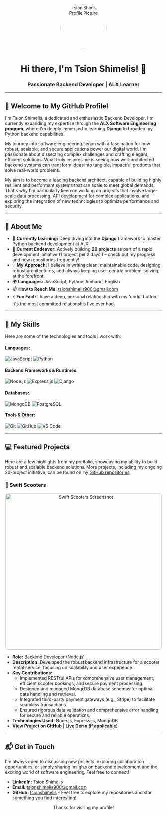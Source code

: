 <div align="center">
  <img src="https://i.ibb.co/G3xcMwNb/t.jpg" alt="Tsion Shimelis Profile Picture" width="150" style="border-radius: 50%;">
  <h1>Hi there, I'm Tsion Shimelis! 👋</h1>
  <h3>Passionate Backend Developer | ALX Learner</h3>
</div>

---

## 👋 Welcome to My GitHub Profile!

<p>
  I'm Tsion Shimelis, a dedicated and enthusiastic Backend Developer. I'm currently expanding my expertise through the <strong>ALX Software Engineering program</strong>, where I'm deeply immersed in learning <strong>Django</strong> to broaden my Python backend capabilities.
</p>

<p>
  My journey into software engineering began with a fascination for how robust, scalable, and secure applications power our digital world. I'm passionate about dissecting complex challenges and crafting elegant, efficient solutions. What truly inspires me is seeing how well-architected backend systems can transform ideas into tangible, impactful products that solve real-world problems.
</p>

<p>
  My aim is to become a leading backend architect, capable of building highly resilient and performant systems that can scale to meet global demands. That's why I'm particularly keen on working on projects that involve large-scale data processing, API development for complex applications, and exploring the integration of new technologies to optimize performance and security.
</p>

---

## 🚀 About Me

<ul>
  <li>🌱 <strong>Currently Learning:</strong> Deep diving into the <strong>Django</strong> framework to master Python backend development at ALX.</li>
  <li>🔭 <strong>Current Endeavor:</strong> Actively building <strong>20 projects</strong> as part of a rapid development initiative (1 project per 2 days!) – check out my progress and new repositories frequently!</li>
  <li>💡 <strong>My Approach:</strong> I believe in writing clean, maintainable code, designing robust architectures, and always keeping user-centric problem-solving at the forefront.</li>
  <li>🌍 <strong>Languages:</strong> JavaScript, Python, Amharic, English</li>
  <li>📫 <strong>How to Reach Me:</strong> <a href="mailto:tsionshimelis900@gmail.com">tsionshimelis900@gmail.com</a></li>
  <li>⚡ <strong>Fun Fact:</strong> I have a deep, personal relationship with my 'undo' button. It's the most committed relationship I've ever had.</li>
</ul>

---

## 🧠 My Skills

<p>Here are some of the technologies and tools I work with:</p>

<h4>Languages:</h4>
<p>
  <img src="https://img.shields.io/badge/-JavaScript-F7DF1E?style=for-the-badge&logo=javascript&logoColor=black" alt="JavaScript">
  <img src="https://img.shields.io/badge/-Python-3776AB?style=for-the-badge&logo=python&logoColor=white" alt="Python">
</p>

<h4>Backend Frameworks & Runtimes:</h4>
<p>
  <img src="https://img.shields.io/badge/-Node.js-339933?style=for-the-badge&logo=node.js&logoColor=white" alt="Node.js">
  <img src="https://img.shields.io/badge/-Express.js-000000?style=for-the-badge&logo=express&logoColor=white" alt="Express.js">
  <img src="https://img.shields.io/badge/-Django-092E20?style=for-the-badge&logo=django&logoColor=white" alt="Django">
</p>

<h4>Databases:</h4>
<p>
  <img src="https://img.shields.io/badge/-MongoDB-47A248?style=for-the-badge&logo=mongodb&logoColor=white" alt="MongoDB">
  <img src="https://img.shields.io/badge/-PostgreSQL-336791?style=for-the-badge&logo=postgresql&logoColor=white" alt="PostgreSQL">
</p>

<h4>Tools & Other:</h4>
<p>
  <img src="https://img.shields.io/badge/-Git-F05032?style=for-the-badge&logo=git&logoColor=white" alt="Git">
  <img src="https://img.shields.io/badge/-GitHub-181717?style=for-the-badge&logo=github&logoColor=white" alt="GitHub">
  <img src="https://img.shields.io/badge/-VS%20Code-007ACC?style=for-the-badge&logo=visual-studio-code&logoColor=white" alt="VS Code">
</p>

---

## 💻 Featured Projects

<p>Here are a few highlights from my portfolio, showcasing my ability to build robust and scalable backend solutions. More projects, including my ongoing 20-project initiative, can be found on my <a href="https://github.com/tsionshimelis?tab=repositories">GitHub repositories</a>.</p>

### 🚀 Swift Scooters

<div align="center">
  <a href="https://github.com/your-repo-link-for-swift-scooters">
    <img src="https://i.ibb.co/fYQ6tgZW/Screenshot-2025-06-26-at-6-20-52-PM.png" alt="Swift Scooters Screenshot" width="500" style="border-radius: 8px; border: 1px solid #ddd;">
  </a>
</div>

<ul>
  <li><strong>Role:</strong> Backend Developer (Node.js)</li>
  <li><strong>Description:</strong> Developed the robust backend infrastructure for a scooter rental service, focusing on scalability and user experience.</li>
  <li><strong>Key Contributions:</strong>
    <ul>
      <li>Implemented RESTful APIs for comprehensive user management, efficient scooter bookings, and secure payment processing.</li>
      <li>Designed and managed MongoDB database schemas for optimal data handling and retrieval.</li>
      <li>Integrated third-party payment gateways (e.g., Stripe) to facilitate seamless transactions.</li>
      <li>Ensured rigorous data validation and comprehensive error handling for secure and reliable operations.</li>
    </ul>
  </li>
  <li><strong>Technologies Used:</strong> Node.js, Express.js, MongoDB</li>
  <li><a href="https://github.com/your-repo-link-for-swift-scooters"><strong>View Project on GitHub</strong></a> | <a href="YOUR_LIVE_DEMO_LINK_FOR_SWIFT_SCOOTERS"><strong>Live Demo (if applicable)</strong></a></li>
</ul>

---


## 📬 Get in Touch

<p>I'm always open to discussing new projects, exploring collaboration opportunities, or simply sharing insights on backend development and the exciting world of software engineering. Feel free to connect!</p>

<ul>
  <li><strong>LinkedIn:</strong> <a href="https://www.linkedin.com/in/tsion-shimelis-389387264/">Tsion Shimelis</a></li>
  <li><strong>Email:</strong> <a href="mailto:tsionshimelis900@gmail.com">tsionshimelis900@gmail.com</a></li>
  <li><strong>GitHub:</strong> <a href="https://github.com/tsionshimelis">tsionshimelis</a> - Feel free to explore my repositories and star something you find interesting!</li>
</ul>

<div align="center">
  <p>Thanks for visiting my profile!</p>
</div>
